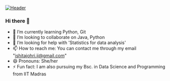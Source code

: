 [![Header](https://github.com/IshitaJohri/IshitaJohri/master/28aa2e2e8a04aace5ccf0e97d9220ab2.jpg
"Header")](https://github.com/IshitaJohri/IshitaJohri/blob/main/28aa2e2e8a04aace5ccf0e97d9220ab2.jpg)

### Hi there 👋
- 🌱 I’m currently learning Python, Git
- 👯 I’m looking to collaborate on Java, Python
- 🤔 I’m looking for help with 'Statistics for data analysis'
- 📫 How to reach me: You can contact me through my email "ishitajohri.ij@gmail.com"
- 😄 Pronouns: She/her
- ⚡ Fun fact: I am also pursuing my Bsc. in Data Science and Programming from IIT Madras
<!--
**IshitaJohri/IshitaJohri** is a ✨ _special_ ✨ repository because its `README.md` (this file) appears on your GitHub profile.
- 🔭 I’m currently working on 
- 💬 Ask me about ...
-->
